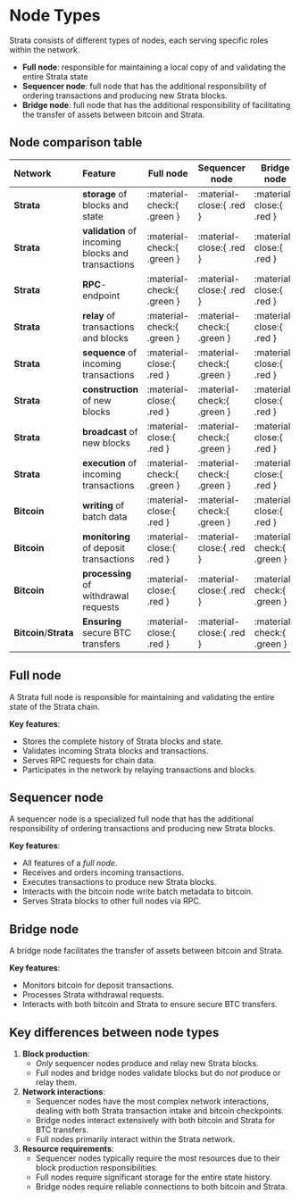 # Node Types

Strata consists of different types of nodes,
each serving specific roles within the network.

- **Full node**: responsible for maintaining a local copy of
  and validating the entire Strata state
- **Sequencer node**: full node that has the additional responsibility
  of ordering transactions and producing new Strata blocks.
- **Bridge node**: full node that has the additional responsibility
  of facilitating the transfer of assets between bitcoin and Strata.

## Node comparison table

<!-- markdownlint-disable line-length -->

| Network                | Feature                                            | Full node                  | Sequencer node             | Bridge node                |
| :--------------------- | :------------------------------------------------- | -------------------------- | -------------------------- | -------------------------- |
| **Strata**             | **storage** of blocks and state                    | :material-check:{ .green } | :material-close:{ .red }   | :material-close:{ .red }   |
| **Strata**             | **validation** of incoming blocks and transactions | :material-check:{ .green } | :material-close:{ .red }   | :material-close:{ .red }   |
| **Strata**             | **RPC**-endpoint                                   | :material-check:{ .green } | :material-close:{ .red }   | :material-close:{ .red }   |
| **Strata**             | **relay** of transactions and blocks               | :material-check:{ .green } | :material-check:{ .green } | :material-close:{ .red }   |
| **Strata**             | **sequence** of incoming transactions              | :material-close:{ .red }   | :material-check:{ .green } | :material-close:{ .red }   |
| **Strata**             | **construction** of new blocks                     | :material-close:{ .red }   | :material-check:{ .green } | :material-close:{ .red }   |
| **Strata**             | **broadcast** of new blocks                        | :material-close:{ .red }   | :material-check:{ .green } | :material-close:{ .red }   |
| **Strata**             | **execution** of incoming transactions             | :material-check:{ .green } | :material-check:{ .green } | :material-close:{ .red }   |
| **Bitcoin**            | **writing** of batch data                          | :material-close:{ .red }   | :material-check:{ .green } | :material-close:{ .red }   |
| **Bitcoin**            | **monitoring** of deposit transactions             | :material-close:{ .red }   | :material-close:{ .red }   | :material-check:{ .green } |
| **Bitcoin**            | **processing** of withdrawal requests              | :material-close:{ .red }   | :material-close:{ .red }   | :material-check:{ .green } |
| **Bitcoin**/**Strata** | **Ensuring** secure BTC transfers                  | :material-close:{ .red }   | :material-close:{ .red }   | :material-check:{ .green } |

<!-- markdownlint-enable line-length -->

## Full node

A Strata full node is responsible for maintaining
and validating the entire state of the Strata chain.

**Key features**:

- Stores the complete history of Strata blocks and state.
- Validates incoming Strata blocks and transactions.
- Serves RPC requests for chain data.
- Participates in the network by relaying transactions and blocks.

## Sequencer node

A sequencer node is a specialized full node that has
the additional responsibility of ordering transactions
and producing new Strata blocks.

**Key features**:

- All features of a _full node_.
- Receives and orders incoming transactions.
- Executes transactions to produce new Strata blocks.
- Interacts with the bitcoin node write batch metadata to bitcoin.
- Serves Strata blocks to other full nodes via RPC.

## Bridge node

A bridge node facilitates the transfer of assets between
bitcoin and Strata.

**Key features**:

- Monitors bitcoin for deposit transactions.
- Processes Strata withdrawal requests.
- Interacts with both bitcoin and Strata to ensure secure BTC transfers.

## Key differences between node types

<!-- prettier-ignore-start -->

1. **Block production**:
    - _Only_ sequencer nodes produce and relay new Strata blocks.
    - Full nodes and bridge nodes validate blocks
      but do _not_ produce or relay them.
2. **Network interactions**:
    - Sequencer nodes have the most complex network interactions,
      dealing with both Strata transaction intake and bitcoin checkpoints.
    - Bridge nodes interact extensively with both bitcoin
      and Strata for BTC transfers.
    - Full nodes primarily interact within the Strata network.
3. **Resource requirements**:
    - Sequencer nodes typically require the most resources
      due to their block production responsibilities.
    - Full nodes require significant storage for the entire state history.
    - Bridge nodes require reliable connections to both bitcoin and Strata.

<!-- prettier-ignore-end -->

